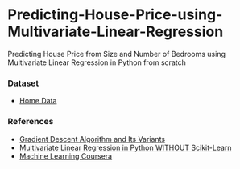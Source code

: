 # Predicting-House-Price-using-Multivariate-Linear-Regression
Predicting House Price from Size and Number of Bedrooms using Multivariate Linear Regression in Python from scratch

### Dataset
- [Home Data]()

### References
- [Gradient Descent Algorithm and Its Variants](https://towardsdatascience.com/gradient-descent-algorithm-and-its-variants-10f652806a3)
- [Multivariate Linear Regression in Python WITHOUT Scikit-Learn](https://medium.com/we-are-orb/multivariate-linear-regression-in-python-without-scikit-learn-7091b1d45905)
- [Machine Learning Coursera](https://www.coursera.org/learn/machine-learning)
